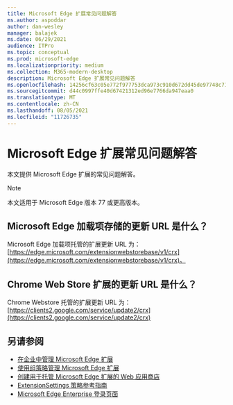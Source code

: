 ```yaml
---
title: Microsoft Edge 扩展常见问题解答
ms.author: aspoddar
author: dan-wesley
manager: balajek
ms.date: 06/29/2021
audience: ITPro
ms.topic: conceptual
ms.prod: microsoft-edge
ms.localizationpriority: medium
ms.collection: M365-modern-desktop
description: Microsoft Edge 扩展常见问题解答
ms.openlocfilehash: 14256cf63c05e772f977753dca973c910d672dd45de97748c7148a405f2062a7
ms.sourcegitcommit: d44c0997ffe40d67421312ed96e7766da947eaa0
ms.translationtype: MT
ms.contentlocale: zh-CN
ms.lasthandoff: 08/05/2021
ms.locfileid: "11726735"
---
```

# <a name="faq-for-microsoft-edge-extensions"></a>Microsoft Edge 扩展常见问题解答

本文提供 Microsoft Edge 扩展的常见问题解答。

> [!NOTE]
> 本文适用于 Microsoft Edge 版本 77 或更高版本。

## <a name="what-is-the-update-url-for-the-microsoft-edge-add-ons-store"></a>Microsoft Edge 加载项存储的更新 URL 是什么？

Microsoft Edge 加载项托管的扩展更新 URL 为：[https://edge.microsoft.com/extensionwebstorebase/v1/crx](https://edge.microsoft.com/extensionwebstorebase/v1/crx)。

## <a name="what-is-the-update-url-for-chrome-web-store-extensions"></a>Chrome Web Store 扩展的更新 URL 是什么？

Chrome Webstore 托管的扩展更新 URL 为：[https://clients2.google.com/service/update2/crx](https://clients2.google.com/service/update2/crx)

## <a name="see-also"></a>另请参阅

- [在企业中管理 Microsoft Edge 扩展](microsoft-edge-manage-extensions.md)
- [使用组策略管理 Microsoft Edge 扩展](microsoft-edge-manage-extensions-policies.md)
- [创建用于托管 Microsoft Edge 扩展的 Web 应用商店](microsoft-edge-manage-extensions-webstore.md)
- [ExtensionSettings 策略参考指南](microsoft-edge-manage-extensions-ref-guide.md)
- [Microsoft Edge Enterprise 登录页面](https://aka.ms/EdgeEnterprise)
